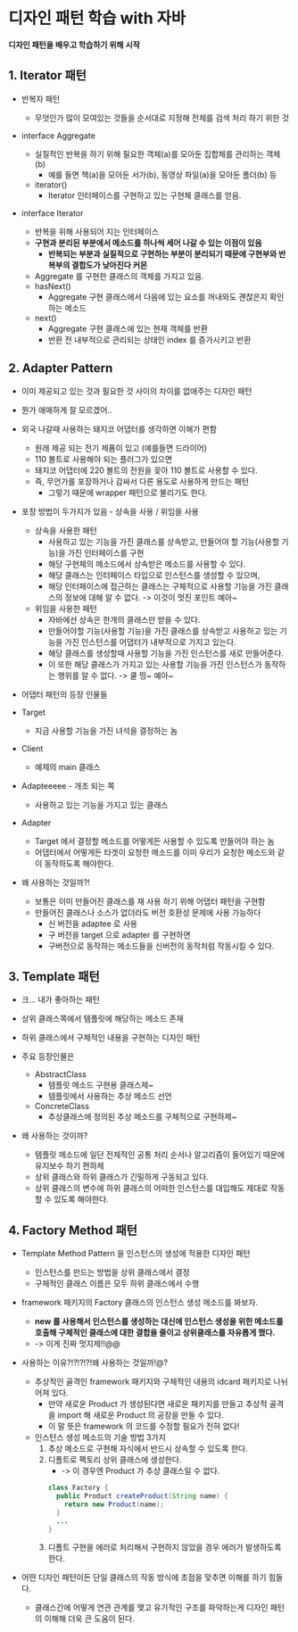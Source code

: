 # 디자인 패턴 학습 with 자바

**디자인 패턴을 배우고 학습하기 위해 시작**

## 1. Iterator 패턴
- 반복자 패턴
  - 무엇인가 많이 모여있는 것들을 순서대로 지정해 전체를 검색 처리 하기 위한 것
- interface Aggregate
  - 실질적인 반복을 하기 위해 필요한 객체(a)를 모아둔 집합체를 관리하는 객체(b)
    - 예를 들면 책(a)을 모아둔 서가(b), 동영상 파일(a)을 모아둔 폴더(b) 등
  - iterator()
    - Iterator 인터페이스를 구현하고 있는 구현체 클래스를 얻음.

- interface Iterator
  - 반복을 위해 사용되어 지는 인터페이스
  - **구현과 분리된 부분에서 메소드를 하나씩 세어 나갈 수 있는 이점이 있음**
    - **반복되는 부분과 실질적으로 구현하는 부분이 분리되기 때문에 구현부와 반복부의 결합도가 낮아진다 커몬**
  - Aggregate 를 구현한 클래스의 객체를 가지고 있음.
  - hasNext()
    - Aggregate 구현 클래스에서 다음에 있는 요소를 꺼내와도 괜찮은지 확인하는 메소드
  - next()
    - Aggregate 구현 클래스에 있는 현재 객체를 반환
    - 반환 전 내부적으로 관리되는 상태인 index 를 증가시키고 반환
    

## 2. Adapter Pattern 
- 이미 제공되고 있는 것과 필요한 것 사이의 차이를 없애주는 디자인 패턴
- 뭔가 애매하게 잘 모르겠어..
- 외국 나갈때 사용하는 돼지코 어댑터를 생각하면 이해가 편함
  - 원래 제공 되는 전기 제품이 있고 (예를들면 드라이어)
  - 110 볼트로 사용해야 되는 플러그가 있으면
  - 돼지코 어댑터에 220 볼트의 전원을 꽂아 110 볼트로 사용할 수 있다.
  - 즉, 무언가를 포장하거나 감싸서 다른 용도로 사용하게 만드는 패턴
    - 그렇기 때문에 wrapper 패턴으로 불리기도 한다.

- 포장 방법이 두가지가 있음 - 상속을 사용 /  위임을 사용
  - 상속을 사용한 패턴
    - 사용하고 있는 기능을 가진 클래스를 상속받고, 만들어야 할 기능(사용할 기능)을 가진 인터페이스를 구현
    - 해당 구현체의 메소드에서 상속받은 메소드를 사용할 수 있다.
    - 해당 클래스는 인터페이스 타입으로 인스턴스를 생성할 수 있으며,
    - 해당 인터페이스에 접근하는 클래스는 구체적으로 사용할 기능을 가진 클래스의 정보에 대해 알 수 없다. -> 이것이 멋진 포인트 예아~
  - 위임을 사용한 패턴
    - 자바에선 상속은 한개의 클래스만 받을 수 있다.
    - 만들어야할 기능(사용할 기능)을 가진 클래스를 상속받고 사용하고 있는 기능을 가진 인스턴스를 어댑터가 내부적으로 가지고 있는다.
    - 해당 클래스를 생성할때 사용할 기능을 가진 인스턴스를 새로 만들어준다.
    - 이 또한 해당 클래스가 가지고 있는 사용할 기능을 가진 인스턴스가 동작하는 행위를 알 수 없다. -> 쿨 띵~ 예아~

- 어댑터 패턴의 등장 인물들
- Target
  - 지금 사용할 기능을 가진 녀석을 결정하는 놈
- Client
  - 예제의 main 클래스
- Adapteeeee - 개조 되는 쪽
  - 사용하고 있는 기능을 가지고 있는 클래스
- Adapter
  - Target 에서 결정할 메소드를 어떻게든 사용할 수 있도록 만들어야 하는 놈
  - 어댑터에서 어떻게든 타겟이 요청한 메소드를 이미 우리가 요청한 메소드와 같이 동작하도록 해야한다.

- 왜 사용하는 것일까?!
  - 보통은 이미 만들어진 클래스를 재 사용 하기 위해 어댑터 패턴을 구현함
  - 만들어진 클래스나 소스가 없더라도 버전 호환성 문제에 사용 가능하다
    - 신 버전을 adaptee 로 사용
    - 구 버전을 target 으로 adapter 를 구현하면
    - 구버전으로 동작하는 메소드들을 신버전의 동작처럼 작동시킬 수 있다.


## 3. Template 패턴
- 크... 내가 좋아하는 패턴
- 상위 클래스쪽에서 템플릿에 해당하는 메소드 존재
- 하위 클래스에서 구체적인 내용을 구현하는 디자인 패턴

- 주요 등장인물은
  - AbstractClass
    - 템플릿 메소드 구현용 클래스제~
    - 템플릿에서 사용하는 추상 메소드 선언
  - ConcreteClass
    - 추상클래스에 정의된 추상 메소드를 구체적으로 구현하제~

- 왜 사용하는 것이까?
  - 템플릿 메소드에 일단 전체적인 공통 처리 순서나 알고리즘이 들어있기 때문에 유지보수 하기 편하제
  - 상위 클래스와 하위 클래스가 긴밀하게 구동되고 있다.
  - 상위 클래스의 변수에 하위 클래스의 어떠한 인스턴스를 대입해도 제대로 작동할 수 있도록 해야한다.


## 4. Factory Method 패턴
- Template Method Pattern 을 인스턴스의 생성에 적용한 디자인 패턴
  - 인스턴스를 만드는 방법을 상위 클래스에서 결정
  - 구체적인 클래스 이름은 모두 하위 클래스에서 수행
- framework 패키지의 Factory 클래스의 인스턴스 생성 메소드를 봐보자.
  - **new 를 사용해서 인스턴스를 생성하는 대신에 인스턴스 생성을 위한 메소드를 호출해 구체적인 클래스에 대한 결합을 줄이고 상위클래스를 자유롭게 했다.**
  - -> 이게 진짜 멋지제!!@@

- 사용하는 이유?!?!?!?!왜 사용하는 것일까!@?
  - 추상적인 골격인 framework 패키지와 구체적인 내용의 idcard 패키지로 나뉘어져 있다.
    - 만약 새로운 Product 가 생성된다면 새로운 패키지를 만들고 추상적 골격을 import 해 새로운 Product 의 공장을 만들 수 있다.
    - 이 말 뜻은 framework 의 코드를 수정할 필요가 전혀 없다!
  - 인스턴스 생성 메소드의 기술 방법 3가지
    1. 추상 메소드로 구현해 자식에서 반드시 상속할 수 있도록 한다.
    2. 디폴트로 팩토리 상위 클래스에 생성한다.
       - -> 이 경우엔 Product 가 추상 클래스일 수 없다.
       ``` java
       class Factory {
         public Product createProduct(String name) {
           return new Product(name);
         }
         ...
       } 
       ```
    3. 디폴트 구현을 에러로 처리해서 구현하지 않았을 경우 에러가 발생하도록 한다.

- 어떤 디자인 패턴이든 단일 클래스의 작동 방식에 초점을 맞추면 이해를 하기 힘들다.
  - 클래스간에 어떻게 연관 관계를 맺고 유기적인 구조를 파악하는게 디자인 패턴의 이해해 더욱 큰 도움이 된다.
